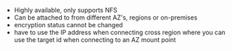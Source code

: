 - Highly available, only supports NFS 
- Can be attached to from different AZ's, regions or on-premises
- encryption status cannot be changed
- have to use the IP address when connecting cross region where you can use the target id when connecting to an AZ mount point